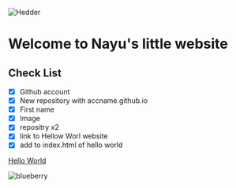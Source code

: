 ![Hedder](https://momochy.com/wp-content/uploads/2021/11/%E3%83%98%E3%83%83%E3%82%BF%E3%82%99%E3%83%BC04.jpg)

# Welcome to Nayu's little website

## Check List
- [x] Github account
- [x] New repository with accname.github.io
- [x] First name
- [x] Image
- [x] repositry x2
- [x] link to Hellow Worl website
- [x] add to index.html of hello world

[Hello World](https://nhazuki.github.io/HelloWorld/)

![blueberry](https://hips.hearstapps.com/hmg-prod/images/blueberries-1527711083.jpg?crop=0.8888888888888888xw:1xh;center,top&resize=1200:*)

